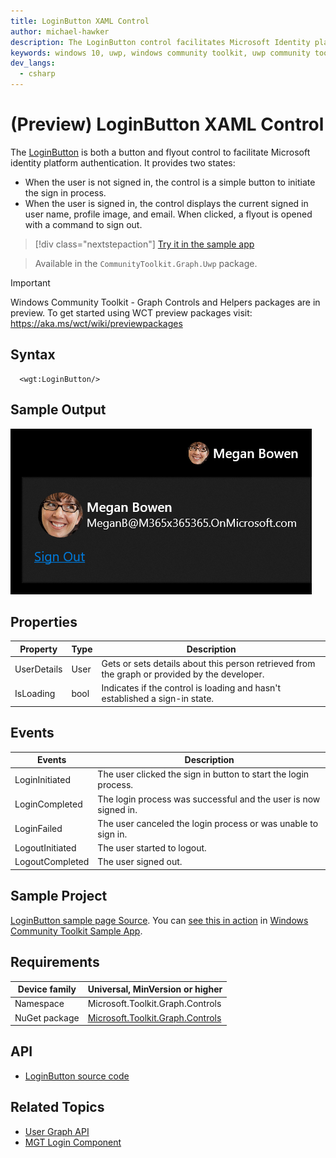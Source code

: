 ```yaml
---
title: LoginButton XAML Control
author: michael-hawker
description: The LoginButton control facilitates Microsoft Identity platform authentication.
keywords: windows 10, uwp, windows community toolkit, uwp community toolkit, uwp toolkit, login, loginbutton, graph
dev_langs:
  - csharp
---
```


# (Preview) LoginButton XAML Control

The [LoginButton](/dotnet/api/microsoft.toolkit.graph.controls.loginbutton) is both a button and flyout control to facilitate Microsoft identity platform authentication. It provides two states:

* When the user is not signed in, the control is a simple button to initiate the sign in process.
* When the user is signed in, the control displays the current signed in user name, profile image, and email. When clicked, a flyout is opened with a command to sign out.

> [!div class="nextstepaction"]
> [Try it in the sample app](uwpct://controls?sample=LoginButton)


> Available in the `CommunityToolkit.Graph.Uwp` package.

> [!IMPORTANT]
> Windows Community Toolkit - Graph Controls and Helpers packages are in preview. To get started using WCT preview packages visit: https://aka.ms/wct/wiki/previewpackages

## Syntax

```xaml
  <wgt:LoginButton/>
```

## Sample Output

![LoginButton Control](../../resources/images/Graph/Controls/LoginButton.png)

## Properties

| Property | Type | Description |
| -- | -- | -- |
| UserDetails | User | Gets or sets details about this person retrieved from the graph or provided by the developer. |
| IsLoading | bool | Indicates if the control is loading and hasn't established a sign-in state. |

## Events

| Events | Description |
| -- | -- |
| LoginInitiated | The user clicked the sign in button to start the login process. |
| LoginCompleted | The login process was successful and the user is now signed in. |
| LoginFailed | The user canceled the login process or was unable to sign in. |
| LogoutInitiated | The user started to logout. |
| LogoutCompleted | The user signed out. |

## Sample Project

[LoginButton sample page Source](https://github.com/windows-toolkit/WindowsCommunityToolkit/tree/rel/7.0.0/Microsoft.Toolkit.Uwp.SampleApp/SamplePages/LoginButton). You can [see this in action](uwpct://Controls?sample=LoginButton) in [Windows Community Toolkit Sample App](https://aka.ms/windowstoolkitapp).

## Requirements

| Device family | Universal, MinVersion or higher |
| -- | -- |
| Namespace | Microsoft.Toolkit.Graph.Controls |
| NuGet package | [Microsoft.Toolkit.Graph.Controls](https://www.nuget.org/packages/Microsoft.Toolkit.Graph.Controls) |

## API

* [LoginButton source code](https://github.com/windows-toolkit/Graph-Controls/tree/rel/7.0.0/Microsoft.Toolkit.Graph.Controls/Controls/LoginButton)

## Related Topics

* [User Graph API](/graph/api/resources/user)
* [MGT Login Component](/graph/toolkit/components/login)
